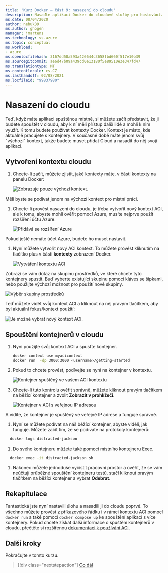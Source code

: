 ```yaml
---
title: 'Kurz Docker – část 9: nasazení do cloudu'
description: Nasaďte aplikaci Docker do cloudové služby pro hostování.
ms.date: 08/04/2020
author: nebuk89
ms.author: ghogen
manager: jmartens
ms.technology: vs-azure
ms.topic: conceptual
ms.workload:
- azure
ms.openlocfilehash: 3167dd58a593a426644c3658fbd660f517e10b39
ms.sourcegitcommit: ae6d47b09a439cd0e13180f5e89510e3e347fd47
ms.translationtype: MT
ms.contentlocale: cs-CZ
ms.lasthandoff: 02/08/2021
ms.locfileid: "99837980"
---
```

# <a name="deploy-to-the-cloud"></a>Nasazení do cloudu

Teď, když máte aplikaci spuštěnou místně, si můžete začít představit, že ji budete spouštět v cloudu, aby k ní měli přístup další lidé a mohli k nim využít. K tomu budete používat kontexty Docker. Kontext je místo, kde aktuálně pracujete s kontejnery. V současné době máte jenom svůj "výchozí" kontext, takže budete muset přidat Cloud a nasadit do něj svoji aplikaci.

## <a name="create-your-cloud-context"></a>Vytvoření kontextu cloudu

1. Chcete-li začít, můžete zjistit, jaké kontexty máte, v části kontexty na panelu Docker:

   ![Zobrazuje pouze výchozí kontext.](media/defaultcontext.png)

Měli byste se podívat jenom na výchozí kontext pro místní práci.

1. Chcete-li provést nasazení do cloudu, je třeba vytvořit nový kontext ACI, ale k tomu, abyste mohli ověřit pomocí Azure, musíte nejprve použít rozšíření účtu Azure.

   ![Přidává se rozšíření Azure](media/addazureextension.png)

Pokud ještě nemáte účet Azure, budete ho muset nastavit.

1. Nyní můžete vytvořit nový ACI kontext. To můžete provést kliknutím na tlačítko plus v části **kontexty** zobrazení Docker.

   ![Vytváření kontextu ACI](media/createnewcontext.png)

Zobrazí se vám dotaz na skupinu prostředků, ve které chcete tyto kontejnery spustit. Buď vyberte existující skupinu pomocí kláves se šipkami, nebo použijte výchozí možnost pro použití nové skupiny.

![Výběr skupiny prostředků](media/selectresourcegroup.png)

Teď můžete vidět svůj kontext ACI a kliknout na něj pravým tlačítkem, aby byl aktuální fokus/kontext použití:

![Je možné vybrat nový kontext ACI.](media/listofcontexts.png)

## <a name="run-containers-in-the-cloud"></a>Spouštění kontejnerů v cloudu

1. Nyní použijte svůj kontext ACI a spusťte kontejner.

   ```bash
   docker context use myacicontext
   docker run  -dp 3000:3000 <username>/getting-started
   ```

1. Pokud to chcete provést, podívejte se nyní na kontejner v kontextu.

   ![Kontejner spuštěný ve vašem ACI kontextu](media/contextcontainer.png)

1. Chcete-li tuto kontrolu ověřit správně, můžete kliknout pravým tlačítkem na běžící kontejner a zvolit **Zobrazit v prohlížeči**.

   ![Kontejner v ACI s veřejnou IP adresou](media/containerinaci.png)

A vidíte, že kontejner je spuštěný ve veřejné IP adrese a funguje správně.

1. Nyní se můžete podívat na náš běžící kontejner, abyste viděli, jak funguje. Můžete začít tím, že se podíváte na protokoly kontejnerů:
 
 ```bash
   docker logs distracted-jackson
   ```

1. Do svého kontejneru můžete také pomocí místního kontejneru Exec.
 
 ```bash
   docker exec -it distracted-jackson sh
   ```

1. Nakonec můžete jednoduše vyčistit pracovní prostor a ověřit, že se vám neúčtují průběžné spouštění kontejneru testů, stačí kliknout pravým tlačítkem na běžící kontejner a vybrat **Odebrat**.

## <a name="recap"></a>Rekapitulace

Fantastická jste nyní nastavili úlohu a nasadili ji do cloudu poprvé. To všechno můžete provést z příkazového řádku i v rámci kontextu ACI pomocí `docker run` a také pomocí `docker compose up` ke spouštění aplikací s více kontejnery. Pokud chcete získat další informace o spuštění kontejnerů v cloudu, přečtěte si rozšířenou [dokumentaci k používání ACI](https://docs.docker.com/engine/context/aci-integration/).

## <a name="next-steps"></a>Další kroky

Pokračujte v tomto kurzu.

> [!div class="nextstepaction"]
> [Co dál](whats-next.md)
